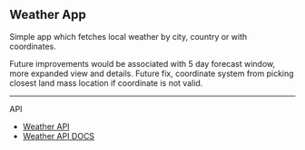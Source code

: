 ## Weather App

Simple app which fetches local weather by city, country or with coordinates.

Future improvements would be associated with 5 day forecast window, more expanded view and details.
Future fix, coordinate system from picking closest land mass location if coordinate is not valid.

---
API
- [Weather API](https://https://www.weatherapi.com/)
- [Weather API DOCS](https://https://www.weatherapi.com/docs)
